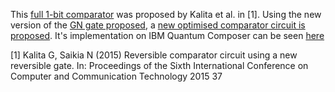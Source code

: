 This [full 1-bit comparator](Kalita_original.png) was proposed by Kalita et al. in [1]. Using the new version of the [GN gate proposed](../../Gates/GN_gate/GN_proposed.png), a [new optimised comparator circuit is proposed](Proposed_optimised_3.png). It's implementation on IBM Quantum Composer can be seen [here](https://quantum.ibm.com/composer/files/new?initial=N4IgdghgtgpiBcIAKAnA9gBzQZxgEwAICB5DAFwEsoLdCBhNKDCFCMtFAgIwloIrAEA0hAA2FMhAC0AZQASAQQBKAUQAiIADQgAjrygIQxJCoByARQUyAsgQBMAOgAMAbgA6YAQGNRAVzwwBG66MOJcAIwO3sHuYB46KDAA5gQ6ANoALAC6sV6JKV6ZOR4eABapaXbFYIm4ZBUAzNX16VWxPCgoFDCc6U5ZmhXhAxVVg%2BlNsQAeFf25M30jrdVeC2nD45Ura2ND26NLaXMeZHgpi7Gn5%2BvNB-MHm8dga0%2BrD3v36Ruz1eXLsdg7h43stNpMPB0uj0fptvqDGvtFps2h4XtVId1ekdDnCtmCcgQAPSEggAAQwpV4MDUNAA1h5iWSvGg-FAwICjponJpwpo7JoGpoMpoAKyaABsmgA7JoAByaACcPO54RVKt54X5mp5gvCuuF4TF4Ul4Rl4VlWQ8sF4vkSPwIUgAfARCk9rdhbYEvlkHc7CsNYu7PQdfS6toGYDa7RMfU6w%2BC4mBGaTmaz2QROSq%2BQKhaKJdK5YX5UrVcqeRqNVr9TyjSazfLwkq7Ny7MMPFoQAFsHkKOQKGgwIYQABfIA)

[1] Kalita G, Saikia N (2015) Reversible comparator circuit using a new reversible gate. In: Proceedings 
of the Sixth International Conference on Computer and Communication Technology 2015
37
